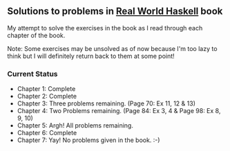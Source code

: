 ## Solutions to problems in [Real World Haskell](http://book.realworldhaskell.org/read/) book

My attempt to solve the exercises in the book as I read through each
chapter of the book.

Note: Some exercises may be unsolved as of now because I'm too lazy to
think but I will definitely return back to them at some point!

### Current Status

* Chapter 1: Complete
* Chapter 2: Complete
* Chapter 3: Three problems remaining. (Page 70: Ex 11, 12 & 13)
* Chapter 4: Two Problems remaining. (Page 84: Ex 3, 4 & Page 98: Ex
  8, 9, 10)
* Chapter 5: Argh! All problems remaining.
* Chapter 6: Complete
* Chapter 7: Yay! No problems given in the book. :-)
